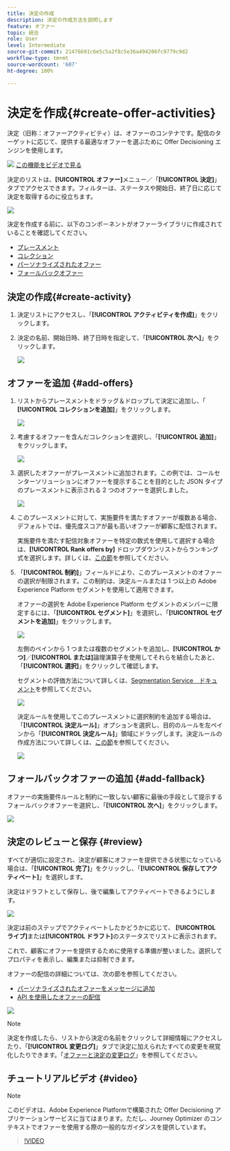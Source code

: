 ```yaml
---
title: 決定の作成
description: 決定の作成方法を説明します
feature: オファー
topic: 統合
role: User
level: Intermediate
source-git-commit: 21476691c6e5c5a2f8c5e36a494206fc9779c9d2
workflow-type: tm+mt
source-wordcount: '607'
ht-degree: 100%

---
```


# 決定を作成{#create-offer-activities}

決定（旧称：オファーアクティビティ）は、オファーのコンテナです。配信のターゲットに応じて、提供する最適なオファーを選ぶために Offer Decisioning エンジンを使用します。

![](../../assets/do-not-localize/how-to-video.png) [この機能をビデオで見る](#video)

決定のリストは、**[!UICONTROL オファー]**&#x200B;メニュー／「**[!UICONTROL 決定]**」タブでアクセスできます。フィルターは、ステータスや開始日、終了日に応じて決定を取得するのに役立ちます。

![](../../assets/activities-list.png)

決定を作成する前に、以下のコンポーネントがオファーライブラリに作成されていることを確認してください。

* [プレースメント](../offer-library/creating-placements.md)
* [コレクション](../offer-library/creating-collections.md)
* [パーソナライズされたオファー](../offer-library/creating-personalized-offers.md)
* [フォールバックオファー](../offer-library/creating-fallback-offers.md)

## 決定の作成{#create-activity}

1. 決定リストにアクセスし、「**[!UICONTROL アクティビティを作成]**」をクリックします。

1. 決定の名前、開始日時、終了日時を指定して、「**[!UICONTROL 次へ]**」をクリックします。

   ![](../../assets/activities-name.png)

## オファーを追加 {#add-offers}

1. リストからプレースメントをドラッグ＆ドロップして決定に追加し、「 **[!UICONTROL コレクションを追加]**」をクリックします。

   ![](../../assets/activities-placement.png)

1. 考慮するオファーを含んだコレクションを選択し、「**[!UICONTROL 追加]**」をクリックします。

   ![](../../assets/activities-collection.png)

1. 選択したオファーがプレースメントに追加されます。この例では、コールセンターソリューションにオファーを提示することを目的とした JSON タイプのプレースメントに表示される 2 つのオファーを選択しました。

   ![](../../assets/offers-added.png)

1. このプレースメントに対して、実施要件を満たすオファーが複数ある場合、デフォルトでは、優先度スコアが最も高いオファーが顧客に配信されます。

   実施要件を満たす配信対象オファーを特定の数式を使用して選択する場合は、**[!UICONTROL Rank offers by]** ドロップダウンリストからランキング式を選択します。詳しくは、[この節](../offer-activities/configure-offer-selection.md)を参照してください。

1. 「**[!UICONTROL 制約]**」フィールドにより、このプレースメントのオファーの選択が制限されます。この制約は、決定ルールまたは 1 つ以上の Adobe Experience Platform セグメントを使用して適用できます。

   オファーの選択を Adobe Experience Platform セグメントのメンバーに限定するには、「**[!UICONTROL セグメント]**」を選択し、「**[!UICONTROL セグメントを追加]**」をクリックします。

   ![](../../assets/activity_constraint_segment.png)

   左側のペインから 1 つまたは複数のセグメントを追加し、**[!UICONTROL かつ]**／**[!UICONTROL または]**&#x200B;論理演算子を使用してそれらを結合したあと、「**[!UICONTROL 選択]**」をクリックして確認します。

   セグメントの評価方法について詳しくは、[Segmentation Service　ドキュメント](https://experienceleague.adobe.com/docs/experience-platform/segmentation/home.html?lang=ja)を参照してください。

   ![](../../assets/activity_constraint_segment2.png)

   決定ルールを使用してこのプレースメントに選択制約を追加する場合は、「**[!UICONTROL 決定ルール]**」オプションを選択し、目的のルールを左ペインから「**[!UICONTROL 決定ルール]**」領域にドラッグします。決定ルールの作成方法について詳しくは、[この節](../offer-library/creating-decision-rules.md)を参照してください。

   ![](../../assets/activity_constraint_rule.png)

## フォールバックオファーの追加 {#add-fallback}

オファーの実施要件ルールと制約に一致しない顧客に最後の手段として提示するフォールバックオファーを選択し、「**[!UICONTROL 次へ]**」をクリックします。

![](../../assets/add-fallback-offer.png)

## 決定のレビューと保存 {#review}

すべてが適切に設定され、決定が顧客にオファーを提供できる状態になっている場合は、「**[!UICONTROL 完了]**」をクリックし、「**[!UICONTROL 保存してアクティベート]**」を選択します。

決定はドラフトとして保存し、後で編集してアクティベートできるようにします。

![](../../assets/save-activities.png)

決定は前のステップでアクティベートしたかどうかに応じて、 **[!UICONTROL ライブ]**&#x200B;または&#x200B;**[!UICONTROL ドラフト]**&#x200B;のステータスでリストに表示されます。

これで、顧客にオファーを提供するために使用する準備が整いました。選択してプロパティを表示し、編集または抑制できます。

オファーの配信の詳細については、次の節を参照してください。

* [パーソナライズされたオファーをメッセージに追加](../../deliver-personalized-offers.md)
* [API を使用したオファーの配信](../api-reference/decisions-api/deliver-offers.md)

![](../../assets/activities-created.png)

>[!NOTE]
>
>決定を作成したら、リストから決定の名前をクリックして詳細情報にアクセスしたり、「**[!UICONTROL 変更ログ]**」タブで決定に加えられたすべての変更を視覚化したりできます。「[オファーと決定の変更ログ](../get-started/user-interface.md#changes-log)」を参照してください。

## チュートリアルビデオ {#video}

>[!NOTE]
>
>このビデオは、Adobe Experience Platformで構築された Offer Decisioning アプリケーションサービスに当てはまります。ただし、Journey Optimizer のコンテキストでオファーを使用する際の一般的なガイダンスを提供しています。

>[!VIDEO](https://video.tv.adobe.com/v/329606?quality=12)
